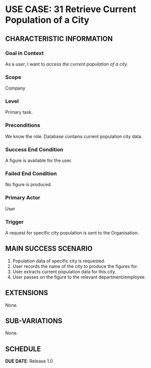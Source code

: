 # USE CASE: 31 Retrieve Current Population of a City

## CHARACTERISTIC INFORMATION

### Goal in Context

As a *user*, I want to *access the current population of a city*.

### Scope

Company

### Level

Primary task.

### Preconditions

We know the role.  Database contains current population city data.

### Success End Condition

A figure is available for the user.

### Failed End Condition

No figure is produced.

### Primary Actor

User

### Trigger

A request for specific city population is sent to the Organisation.

## MAIN SUCCESS SCENARIO

1. Population data of specific city is requested.
2. User records the name of the city to produce the figures for. 
3. User extracts current population data for this city. 
4. User passes on the figure to the relevant department/employee.

## EXTENSIONS

None.

## SUB-VARIATIONS

None.

## SCHEDULE

**DUE DATE**: Release 1.0